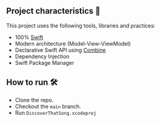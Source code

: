 Project characteristics 🚀
-------
This project uses the following tools, libraries and practices:

* 100% [Swift](https://swift.org/)
* Modern architecture (Model-View-ViewModel)
* Declarative Swift API using [Combine](https://developer.apple.com/documentation/combine)
* Dependency Injection
* Swift Package Manager

How to run 🛠
-------
* Clone the repo.
* Checkout the `main` branch.
* Run `DiscoverThatSong.xcodeproj`
